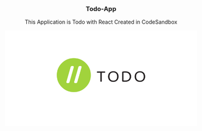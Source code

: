 <br />

<h3 align="center">Todo-App</h3>
<p align="center">This Application is Todo with React Created in CodeSandbox</p>
<img src="img/Todo-list.png">
